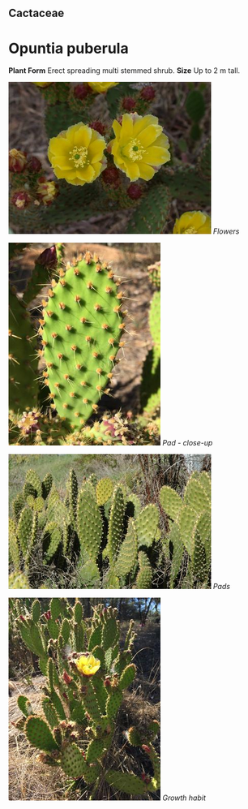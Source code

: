 ## Cactaceae
# Opuntia puberula

**Plant Form** Erect spreading multi stemmed shrub. **Size** Up to 2 m tall.


![Flowers](20366_Opuntia-puberula06.jpg)
   *Flowers* 

![Pad - close-up](48996_Opuntia-puberula_Maryborough-18.jpg)
   *Pad - close-up* 

![Pads](20376_Opuntia-puberula16.jpg)
   *Pads* 

![Growth habit](48998_Opuntia-puberula_Maryborough-2.jpg)
   *Growth habit* 

